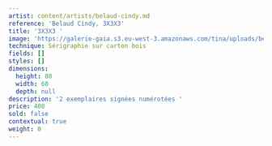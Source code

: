 ```yaml
---
artist: content/artists/belaud-cindy.md
reference: 'Belaud Cindy, 3X3X3'
title: '3X3X3 '
image: 'https://galerie-gaia.s3.eu-west-3.amazonaws.com/tina/uploads/belaud-cindy/galerie-gaia-cindy-belaud-3X3X3 1.jpeg'
technique: Sérigraphie sur carton bois
fields: []
styles: []
dimensions:
  height: 80
  width: 60
  depth: null
description: '2 exemplaires signées numérotées '
price: 400
sold: false
contextual: true
weight: 0
---
```



